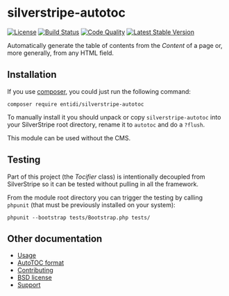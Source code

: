 silverstripe-autotoc
====================
[![License](https://poser.pugx.org/entidi/silverstripe-autotoc/license)](https://packagist.org/packages/entidi/silverstripe-autotoc)
[![Build Status](https://travis-ci.org/ntd/silverstripe-autotoc.svg?branch=master)](https://travis-ci.org/ntd/silverstripe-autotoc)
[![Code Quality](https://scrutinizer-ci.com/g/ntd/silverstripe-autotoc/badges/quality-score.png?b=master)](https://scrutinizer-ci.com/g/ntd/silverstripe-autotoc/?branch=master)
[![Latest Stable Version](https://poser.pugx.org/entidi/silverstripe-autotoc/v/stable)](https://packagist.org/packages/entidi/silverstripe-autotoc)

Automatically generate the table of contents from the *Content* of a
page or, more generally, from any HTML field.

Installation
------------

If you use [composer](https://getcomposer.org/), you could just run the
following command:

    composer require entidi/silverstripe-autotoc

To manually install it you should unpack or copy `silverstripe-autotoc`
into your SilverStripe root directory, rename it to `autotoc` and do a
`?flush`.

This module can be used without the CMS.

Testing
-------

Part of this project (the _Tocifier_ class) is intentionally decoupled
from SilverStripe so it can be tested without pulling in all the
framework.

From the module root directory you can trigger the testing by calling
`phpunit` (that must be previously installed on your system):

    phpunit --bootstrap tests/Bootstrap.php tests/

Other documentation
-------------------

* [Usage](docs/en/usage.md)
* [AutoTOC format](docs/en/format.md)
* [Contributing](CONTRIBUTING.md)
* [BSD license](LICENSE.md)
* [Support](docs/en/support.md)
